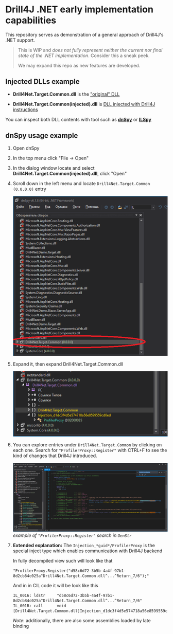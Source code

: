 # Drill4J .NET early implementation capabilities

This repository serves as demonstration of a general approach of Drill4J's .NET support.

> This is WIP and _does not fully represent neither the current nor final state of the .NET implementation_. Consider this a sneak peek.
>
> We may expand this repo as new features are developed.

## Injected DLLs example

- __Drill4Net.Target.Common.dll__ is the ["original" DLL](./injection-example/Drill4Net.Target.Common.dll)

- __Drill4Net.Target.Common(injected).dll__ is [DLL injected with Drill4J instructions](./injection-example/Drill4Net.Target.Common(injected).dll)

You can inspect both DLL contents with tool such as [__dnSpy__](https://github.com/dnSpy/dnSpy) or [__ILSpy__](https://github.com/icsharpcode/ILSpy)

## dnSpy usage example

1. Open dnSpy

2. In the top menu click "File -> Open"

3. In the dialog window locate and select __Drill4Net.Target.Common(injected).dll__, click "Open"

4. Scroll down in the left menu and locate `Drill4Net.Target.Common (0.0.0.0)` entry

    ![`Drill4Net.Target.Common (0.0.0.0)`](./media/dnspy-1.png)

5. Expand it, then expand Drill4Net.Target.Common.dll

    ![`Drill4Net.Target.Common (0.0.0.0)` - expanded view](./media/dnspy-2.png)

6. You can explore entries under `Drill4Net.Target.Common` by clicking on each one. Search for `"ProfilerProxy::Register"`  with CTRL+F to see the kind of changes that Drill4J introduced.

    ![`Drill4Net.Target.Common (0.0.0.0)` - example search](./media/dnspy-3.png)
    _example of `"ProfilerProxy::Register"` search in `GenStr`_

7. __Extended explanation:__ The `Injection_*guid*/ProfilerProxy` is the special inject type which enables communication with Drill4J backend

    In fully decompiled view such  will look like that

    ```
    "ProfilerProxy.Register("d58c6d72-3b5b-4a4f-97b1-8d2cb84c025a^Drill4Net.Target.Common.dll^...^Return_7/6");"
    ```

    And in in CIL code it will be look like this
    ```
    IL_0016: ldstr     "d58c6d72-3b5b-4a4f-97b1-8d2cb84c025a^Drill4Net.Target.Common.dll^...^Return_7/6"
    IL_001B: call      void [Drill4Net.Target.Common.dll]Injection_d1dc3f4d5e574718a56e8599559cd0ed.ProfilerProxy::Register(string)
    ```

    _Note_: additionally, there are also some assemblies loaded by late binding

